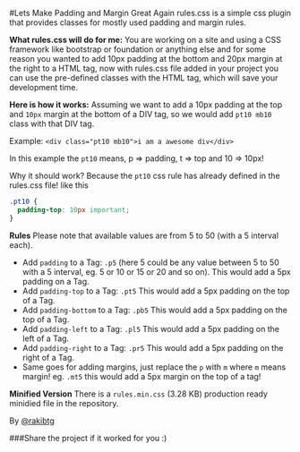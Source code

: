#Lets Make Padding and Margin Great Again
rules.css is a simple css plugin that provides classes for mostly used padding and margin rules.


**What rules.css will do for me:** You are working on a site and using a CSS framework like bootstrap or foundation or anything else and for some reason you wanted to add 10px padding at the bottom and 20px margin at the right to a HTML tag, now with rules.css file added in your project you can use the pre-defined classes with the HTML tag, which will save your development time.

**Here is how it works:** Assuming we want to add a 10px padding at the top and `10px` margin at the bottom of a DIV tag, so we would add `pt10 mb10` class with that DIV tag.

Example: `<div class="pt10 mb10">i am a awesome div</div>`

In this example the `pt10` means, p => padding, t => top and 10 => 10px!

Why it should work? Because the `pt10` css rule has already defined in the rules.css file! like this
```css
.pt10 {
  padding-top: 10px important;
}
```
**Rules**
Please note that available values are from 5 to 50 (with a 5 interval each).

* Add `padding` to a Tag: `.p5` (here 5 could be any value between 5 to 50 with a 5 interval, eg. 5 or 10 or 15 or 20 and so on). This would add a 5px padding on a Tag.
* Add `padding-top` to a Tag: `.pt5` This would add a 5px padding on the top of a Tag.
* Add `padding-bottom` to a Tag: `.pb5` This would add a 5px padding on the top of a Tag.
* Add `padding-left` to a Tag: `.pl5` This would add a 5px padding on the left of a Tag.
* Add `padding-right` to a Tag: `.pr5` This would add a 5px padding on the right of a Tag.
* Same goes for adding margins, just replace the `p` with `m` where `m` means margin! eg. `.mt5` this would add a 5px margin on the top of a tag!

**Minified Version** There is a `rules.min.css` (3.28 KB) production ready minidied file in the repository.

By [@rakibtg](https://www.twitter.com/rakibtg "Tweet me your thoughts!")

###Share the project if it worked for you :) 
